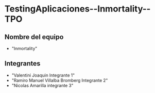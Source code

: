# TestingAplicaciones--Inmortality--TPO

## Nombre del equipo
- "Inmortality"

## Integrantes
- "Valentini Joaquin               Integrante 1"
- "Ramiro Manuel Villalba Bromberg Integrante 2"
- "Nicolas Amarilla                integrante 3"
    



